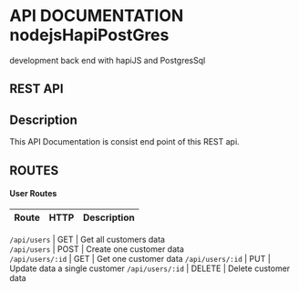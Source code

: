 # API DOCUMENTATION nodejsHapiPostGres
development back end with hapiJS and PostgresSql

## REST API

## Description
This API Documentation is consist end point of this REST api.

## ROUTES

#### User Routes

Route               | HTTP   | Description
--------------------|--------|---------------------

`/api/users`        | GET    | Get all customers data       
`/api/users`        | POST   | Create one customer data       
`/api/users/:id`    | GET    | Get one customer data
`/api/users/:id`    | PUT    | Update data a single customer
`/api/users/:id`    | DELETE   | Delete customer data
